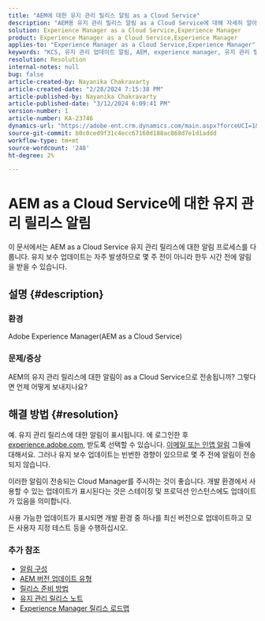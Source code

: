 ```yaml
---
title: "AEM에 대한 유지 관리 릴리스 알림 as a Cloud Service"
description: "AEM용 유지 관리 릴리스 알림 as a Cloud Service에 대해 자세히 알아보기"
solution: Experience Manager as a Cloud Service,Experience Manager
product: Experience Manager as a Cloud Service,Experience Manager
applies-to: "Experience Manager as a Cloud Service,Experience Manager"
keywords: "KCS, 유지 관리 업데이트 알림, AEM, experience manager, 유지 관리 릴리스, cloud manager"
resolution: Resolution
internal-notes: null
bug: false
article-created-by: Nayanika Chakravarty
article-created-date: "2/28/2024 7:15:38 PM"
article-published-by: Nayanika Chakravarty
article-published-date: "3/12/2024 6:09:41 PM"
version-number: 1
article-number: KA-23746
dynamics-url: "https://adobe-ent.crm.dynamics.com/main.aspx?forceUCI=1&pagetype=entityrecord&etn=knowledgearticle&id=9576dbbf-6dd6-ee11-9079-6045bd0065f9"
source-git-commit: b0c0ced9f31c4ecc67160d188ac868d7e1d1addd
workflow-type: tm+mt
source-wordcount: '248'
ht-degree: 2%

---
```


# AEM as a Cloud Service에 대한 유지 관리 릴리스 알림


이 문서에서는 AEM as a Cloud Service 유지 관리 릴리스에 대한 알림 프로세스를 다룹니다. 유지 보수 업데이트는 자주 발생하므로 몇 주 전이 아니라 한두 시간 전에 알림을 받을 수 있습니다.

## 설명 {#description}


### 환경

Adobe Experience Manager(AEM as a Cloud Service)

### 문제/증상

AEM의 유지 관리 릴리스에 대한 알림이 as a Cloud Service으로 전송됩니까? 그렇다면 언제 어떻게 보내지나요?


## 해결 방법 {#resolution}


예. 유지 관리 릴리스에 대한 알림이 표시됩니다. 에 로그인한 후 [experience.adobe.com](https://experience.adobe.com), 받도록 선택할 수 있습니다. [이메일 또는 인앱 알림](https://experienceleague.adobe.com/docs/experience-manager-cloud-service/content/implementing/using-cloud-manager/notifications.html?lang=en) 그들에 대해서요. 그러나 유지 보수 업데이트는 빈번한 경향이 있으므로 몇 주 전에 알림이 전송되지 않습니다.

이러한 알림이 전송되는 Cloud Manager를 주시하는 것이 좋습니다. 개발 환경에서 사용할 수 있는 업데이트가 표시된다는 것은 스테이징 및 프로덕션 인스턴스에도 업데이트가 있음을 의미합니다.

사용 가능한 업데이트가 표시되면 개발 환경 중 하나를 최신 버전으로 업데이트하고 모든 사용자 지정 테스트 등을 수행하십시오.

### 추가 참조

- [알림 구성](https://experienceleague.adobe.com/docs/experience-manager-cloud-service/content/implementing/using-cloud-manager/notifications.html?lang=en#configuration)
- [AEM 버전 업데이트 유형](https://experienceleague.adobe.com/docs/experience-manager-cloud-service/content/implementing/deploying/aem-version-updates.html?lang=en#update-types)
- [릴리스 준비 방법](https://experienceleague.adobe.com/docs/experience-manager-cloud-service/content/release-notes/home.html?lang=en#how-to-prepare)
- [유지 관리 릴리스 노트](https://experienceleague.adobe.com/docs/experience-manager-cloud-service/content/release-notes/maintenance/latest.html?lang=en)
- [Experience Manager 릴리스 로드맵](https://experienceleague.adobe.com/docs/experience-manager-release-information/aem-release-updates/update-releases-roadmap.html?lang=ko-kr#aem-as-cloud-service)


